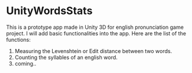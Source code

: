 # UnityWordsStats
This is a prototype app made in Unity 3D for english pronunciation game project.
I will add basic functionalities into the app.
Here are the list of the functions:
1. Measuring the Levenshtein or Edit distance between two words.
2. Counting the syllables of an english word.
3. coming..
